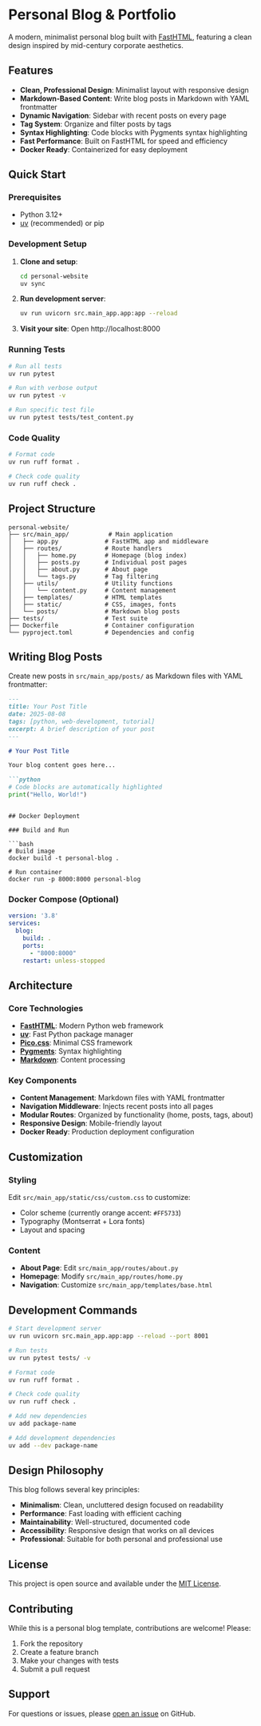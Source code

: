 # Personal Blog & Portfolio

A modern, minimalist personal blog built with [FastHTML](https://www.fastht.ml/), featuring a clean design inspired by mid-century corporate aesthetics.

## Features

- **Clean, Professional Design**: Minimalist layout with responsive design
- **Markdown-Based Content**: Write blog posts in Markdown with YAML frontmatter
- **Dynamic Navigation**: Sidebar with recent posts on every page  
- **Tag System**: Organize and filter posts by tags
- **Syntax Highlighting**: Code blocks with Pygments syntax highlighting
- **Fast Performance**: Built on FastHTML for speed and efficiency
- **Docker Ready**: Containerized for easy deployment

## Quick Start

### Prerequisites

- Python 3.12+
- [uv](https://docs.astral.sh/uv/) (recommended) or pip

### Development Setup

1. **Clone and setup**:
   ```bash
   cd personal-website
   uv sync
   ```

2. **Run development server**:
   ```bash
   uv run uvicorn src.main_app.app:app --reload
   ```

3. **Visit your site**:
   Open http://localhost:8000

### Running Tests

```bash
# Run all tests
uv run pytest

# Run with verbose output
uv run pytest -v

# Run specific test file
uv run pytest tests/test_content.py
```

### Code Quality

```bash
# Format code
uv run ruff format .

# Check code quality
uv run ruff check .
```

## Project Structure

```
personal-website/
├── src/main_app/           # Main application
│   ├── app.py             # FastHTML app and middleware
│   ├── routes/            # Route handlers
│   │   ├── home.py        # Homepage (blog index)
│   │   ├── posts.py       # Individual post pages
│   │   ├── about.py       # About page
│   │   └── tags.py        # Tag filtering
│   ├── utils/             # Utility functions
│   │   └── content.py     # Content management
│   ├── templates/         # HTML templates
│   ├── static/            # CSS, images, fonts
│   └── posts/             # Markdown blog posts
├── tests/                 # Test suite
├── Dockerfile             # Container configuration
└── pyproject.toml         # Dependencies and config
```

## Writing Blog Posts

Create new posts in `src/main_app/posts/` as Markdown files with YAML frontmatter:

```markdown
---
title: Your Post Title
date: 2025-08-08
tags: [python, web-development, tutorial]
excerpt: A brief description of your post
---

# Your Post Title

Your blog content goes here...

```python
# Code blocks are automatically highlighted
print("Hello, World!")
```
```

## Docker Deployment

### Build and Run

```bash
# Build image
docker build -t personal-blog .

# Run container
docker run -p 8000:8000 personal-blog
```

### Docker Compose (Optional)

```yaml
version: '3.8'
services:
  blog:
    build: .
    ports:
      - "8000:8000"
    restart: unless-stopped
```

## Architecture

### Core Technologies

- **[FastHTML](https://www.fastht.ml/)**: Modern Python web framework
- **[uv](https://docs.astral.sh/uv/)**: Fast Python package manager  
- **[Pico.css](https://picocss.com/)**: Minimal CSS framework
- **[Pygments](https://pygments.org/)**: Syntax highlighting
- **[Markdown](https://python-markdown.github.io/)**: Content processing

### Key Components

- **Content Management**: Markdown files with YAML frontmatter
- **Navigation Middleware**: Injects recent posts into all pages
- **Modular Routes**: Organized by functionality (home, posts, tags, about)
- **Responsive Design**: Mobile-friendly layout
- **Docker Ready**: Production deployment configuration

## Customization

### Styling

Edit `src/main_app/static/css/custom.css` to customize:
- Color scheme (currently orange accent: `#FF5733`)
- Typography (Montserrat + Lora fonts)
- Layout and spacing

### Content

- **About Page**: Edit `src/main_app/routes/about.py`
- **Homepage**: Modify `src/main_app/routes/home.py`
- **Navigation**: Customize `src/main_app/templates/base.html`

## Development Commands

```bash
# Start development server
uv run uvicorn src.main_app.app:app --reload --port 8001

# Run tests
uv run pytest tests/ -v

# Format code  
uv run ruff format .

# Check code quality
uv run ruff check .

# Add new dependencies
uv add package-name

# Add development dependencies  
uv add --dev package-name
```

## Design Philosophy

This blog follows several key principles:

- **Minimalism**: Clean, uncluttered design focused on readability
- **Performance**: Fast loading with efficient caching
- **Maintainability**: Well-structured, documented code
- **Accessibility**: Responsive design that works on all devices
- **Professional**: Suitable for both personal and professional use

## License

This project is open source and available under the [MIT License](LICENSE).

## Contributing

While this is a personal blog template, contributions are welcome! Please:

1. Fork the repository
2. Create a feature branch
3. Make your changes with tests
4. Submit a pull request

## Support

For questions or issues, please [open an issue](https://github.com/your-username/personal-website/issues) on GitHub.